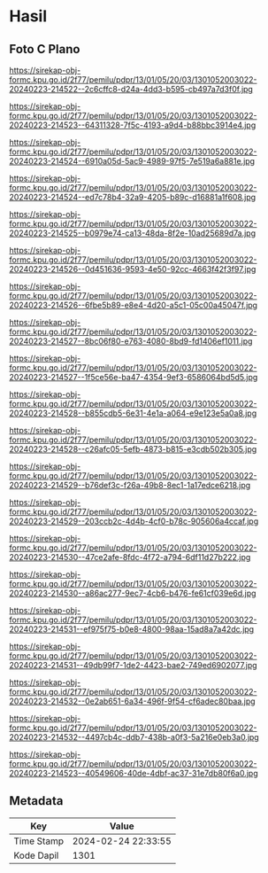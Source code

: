 # Hasil

## Foto C Plano

https://sirekap-obj-formc.kpu.go.id/2f77/pemilu/pdpr/13/01/05/20/03/1301052003022-20240223-214522--2c6cffc8-d24a-4dd3-b595-cb497a7d3f0f.jpg

https://sirekap-obj-formc.kpu.go.id/2f77/pemilu/pdpr/13/01/05/20/03/1301052003022-20240223-214523--64311328-7f5c-4193-a9d4-b88bbc3914e4.jpg

https://sirekap-obj-formc.kpu.go.id/2f77/pemilu/pdpr/13/01/05/20/03/1301052003022-20240223-214524--6910a05d-5ac9-4989-97f5-7e519a6a881e.jpg

https://sirekap-obj-formc.kpu.go.id/2f77/pemilu/pdpr/13/01/05/20/03/1301052003022-20240223-214524--ed7c78b4-32a9-4205-b89c-d16881a1f608.jpg

https://sirekap-obj-formc.kpu.go.id/2f77/pemilu/pdpr/13/01/05/20/03/1301052003022-20240223-214525--b0979e74-ca13-48da-8f2e-10ad25689d7a.jpg

https://sirekap-obj-formc.kpu.go.id/2f77/pemilu/pdpr/13/01/05/20/03/1301052003022-20240223-214526--0d451636-9593-4e50-92cc-4663f42f3f97.jpg

https://sirekap-obj-formc.kpu.go.id/2f77/pemilu/pdpr/13/01/05/20/03/1301052003022-20240223-214526--6fbe5b89-e8e4-4d20-a5c1-05c00a45047f.jpg

https://sirekap-obj-formc.kpu.go.id/2f77/pemilu/pdpr/13/01/05/20/03/1301052003022-20240223-214527--8bc06f80-e763-4080-8bd9-fd1406ef1011.jpg

https://sirekap-obj-formc.kpu.go.id/2f77/pemilu/pdpr/13/01/05/20/03/1301052003022-20240223-214527--1f5ce56e-ba47-4354-9ef3-6586064bd5d5.jpg

https://sirekap-obj-formc.kpu.go.id/2f77/pemilu/pdpr/13/01/05/20/03/1301052003022-20240223-214528--b855cdb5-6e31-4e1a-a064-e9e123e5a0a8.jpg

https://sirekap-obj-formc.kpu.go.id/2f77/pemilu/pdpr/13/01/05/20/03/1301052003022-20240223-214528--c26afc05-5efb-4873-b815-e3cdb502b305.jpg

https://sirekap-obj-formc.kpu.go.id/2f77/pemilu/pdpr/13/01/05/20/03/1301052003022-20240223-214529--b76def3c-f26a-49b8-8ec1-1a17edce6218.jpg

https://sirekap-obj-formc.kpu.go.id/2f77/pemilu/pdpr/13/01/05/20/03/1301052003022-20240223-214529--203ccb2c-4d4b-4cf0-b78c-905606a4ccaf.jpg

https://sirekap-obj-formc.kpu.go.id/2f77/pemilu/pdpr/13/01/05/20/03/1301052003022-20240223-214530--47ce2afe-8fdc-4f72-a794-6df11d27b222.jpg

https://sirekap-obj-formc.kpu.go.id/2f77/pemilu/pdpr/13/01/05/20/03/1301052003022-20240223-214530--a86ac277-9ec7-4cb6-b476-fe61cf039e6d.jpg

https://sirekap-obj-formc.kpu.go.id/2f77/pemilu/pdpr/13/01/05/20/03/1301052003022-20240223-214531--ef975f75-b0e8-4800-98aa-15ad8a7a42dc.jpg

https://sirekap-obj-formc.kpu.go.id/2f77/pemilu/pdpr/13/01/05/20/03/1301052003022-20240223-214531--49db99f7-1de2-4423-bae2-749ed6902077.jpg

https://sirekap-obj-formc.kpu.go.id/2f77/pemilu/pdpr/13/01/05/20/03/1301052003022-20240223-214532--0e2ab651-6a34-496f-9f54-cf6adec80baa.jpg

https://sirekap-obj-formc.kpu.go.id/2f77/pemilu/pdpr/13/01/05/20/03/1301052003022-20240223-214532--4497cb4c-ddb7-438b-a0f3-5a216e0eb3a0.jpg

https://sirekap-obj-formc.kpu.go.id/2f77/pemilu/pdpr/13/01/05/20/03/1301052003022-20240223-214523--40549606-40de-4dbf-ac37-31e7db80f6a0.jpg


## Metadata

| Key        | Value               |
| ---------- | ------------------- |
| Time Stamp | 2024-02-24 22:33:55 |
| Kode Dapil | 1301                |




